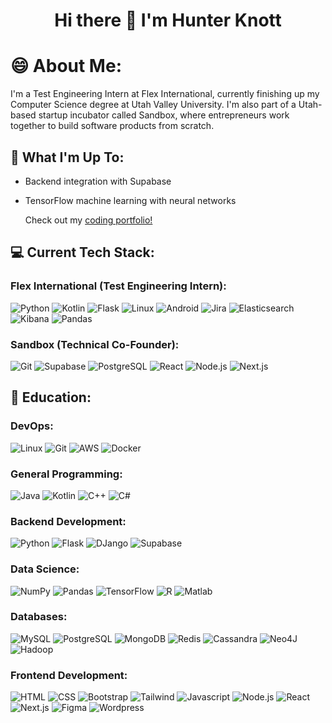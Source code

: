 <h1 align="center">Hi there 👋 I'm Hunter Knott</h1>

<!--
**HunterKnott/HunterKnott** is a ✨ _special_ ✨ repository because its `README.md` (this file) appears on your GitHub profile.

Here are some ideas to get you started:

- 🔭 I’m currently working on ...
- 🌱 I’m currently learning ...
- 👯 I’m looking to collaborate on ...
- 🤔 I’m looking for help with ...
- 💬 Ask me about ...
- 📫 How to reach me: ...
- 😄 Pronouns: ...
- ⚡ Fun fact: ...
-->

# 😄 About Me:
I'm a Test Engineering Intern at Flex International, currently finishing up my Computer Science degree at Utah Valley University.
I'm also part of a Utah-based startup incubator called Sandbox, where entrepreneurs work together to build software products from scratch.

## 🔭 What I'm Up To:
- Backend integration with Supabase
- TensorFlow machine learning with neural networks

  Check out my [coding portfolio!](https://portfolio-hunter-knotts-projects.vercel.app/)

## 💻 Current Tech Stack:
### Flex International (Test Engineering Intern):
![Python](https://img.shields.io/badge/Python-green?style=for-the-badge&logo=python)
![Kotlin](https://img.shields.io/badge/Kotlin-e39f40?style=for-the-badge&logo=Kotlin)
![Flask](https://img.shields.io/badge/Flask-000000?style=for-the-badge&logo=flask)
![Linux](https://img.shields.io/badge/Linux-%23171d24?style=for-the-badge&logo=Linux)
![Android](https://img.shields.io/badge/Android-2a2e2a?style=for-the-badge&logo=android)
![Jira](https://img.shields.io/badge/Jira-0052CC?style=for-the-badge&logo=Jira)
![Elasticsearch](https://img.shields.io/badge/Elasticsearch-005571?style=for-the-badge&logo=Elasticsearch)
![Kibana](https://img.shields.io/badge/Kibana-005571?style=for-the-badge&logo=kibana)
![Pandas](https://img.shields.io/badge/Pandas-150458?style=for-the-badge&logo=Pandas)

### Sandbox (Technical Co-Founder):
![Git](https://img.shields.io/badge/Git-%232b3745?style=for-the-badge&logo=git)
![Supabase](https://img.shields.io/badge/Supabase-2a2e2a?style=for-the-badge&logo=Supabase)
![PostgreSQL](https://img.shields.io/badge/PostgreSQL-%23b9afc9?style=for-the-badge&logo=PostgreSQL)
![React](https://img.shields.io/badge/React-2a2e2a?style=for-the-badge&logo=react)
![Node.js](https://img.shields.io/badge/Node.js-464d47?style=for-the-badge&logo=Node.js)
![Next.js](https://img.shields.io/badge/Next.js-000000?style=for-the-badge&logo=Next.js)

## 🏫 Education:
### DevOps:
![Linux](https://img.shields.io/badge/Linux-%23171d24?style=for-the-badge&logo=Linux)
![Git](https://img.shields.io/badge/Git-%232b3745?style=for-the-badge&logo=git)
![AWS](https://img.shields.io/badge/AWS-232F3E?style=for-the-badge&logo=amazonwebservices&logoColor=%23FF9900)
![Docker](https://img.shields.io/badge/Docker-%23c3d0de?style=for-the-badge&logo=Docker)

### General Programming:
![Java](https://img.shields.io/badge/Java-red?style=for-the-badge&logo=oracle)
![Kotlin](https://img.shields.io/badge/Kotlin-e39f40?style=for-the-badge&logo=Kotlin)
![C++](https://img.shields.io/badge/C%2B%2B-blue?style=for-the-badge&logo=C%2B%2B)
![C#](https://img.shields.io/badge/C%23-512BD4?style=for-the-badge&logo=.net)

### Backend Development:
![Python](https://img.shields.io/badge/Python-green?style=for-the-badge&logo=python)
![Flask](https://img.shields.io/badge/Flask-000000?style=for-the-badge&logo=flask)
![DJango](https://img.shields.io/badge/DJango-092E20?style=for-the-badge&logo=DJango)
![Supabase](https://img.shields.io/badge/Supabase-2a2e2a?style=for-the-badge&logo=Supabase)

### Data Science:
![NumPy](https://img.shields.io/badge/NumPy-013243?style=for-the-badge&logo=NumPy)
![Pandas](https://img.shields.io/badge/Pandas-150458?style=for-the-badge&logo=Pandas)
![TensorFlow](https://img.shields.io/badge/TensorFlow-e0d5c5?style=for-the-badge&logo=TensorFlow)
![R](https://img.shields.io/badge/R-%232c507d?style=for-the-badge&logo=R)
![Matlab](https://img.shields.io/badge/Matlab-%23d9703f?style=for-the-badge&logo=matrix)

### Databases:
![MySQL](https://img.shields.io/badge/MySQL-%23cf9a55?style=for-the-badge&logo=MySQL)
![PostgreSQL](https://img.shields.io/badge/PostgreSQL-%23b9afc9?style=for-the-badge&logo=PostgreSQL)
![MongoDB](https://img.shields.io/badge/MongoDB-%232d274f?style=for-the-badge&logo=MongoDB)
![Redis](https://img.shields.io/badge/Redis-%23d4a3a1?style=for-the-badge&logo=Redis)
![Cassandra](https://img.shields.io/badge/Cassandra-%23b0d4d9?style=for-the-badge&logo=apache%20cassandra)
![Neo4J](https://img.shields.io/badge/Neo4J-%23234a1b?style=for-the-badge&logo=Neo4J)
![Hadoop](https://img.shields.io/badge/Hadoop-8c8927?style=for-the-badge&logo=Apache%20Hadoop)

### Frontend Development:
![HTML](https://img.shields.io/badge/HTML-%23b8761f?style=for-the-badge&logo=HTML5)
![CSS](https://img.shields.io/badge/CSS-%2362a7f0?style=for-the-badge&logo=CSS3)
![Bootstrap](https://img.shields.io/badge/Bootstrap-d3c5e0?style=for-the-badge&logo=Bootstrap)
![Tailwind](https://img.shields.io/badge/Tailwind-304145?style=for-the-badge&logo=Tailwind%20CSS)
![Javascript](https://img.shields.io/badge/Javascript-black?style=for-the-badge&logo=JavaScript)
![Node.js](https://img.shields.io/badge/Node.js-464d47?style=for-the-badge&logo=Node.js)
![React](https://img.shields.io/badge/React-2a2e2a?style=for-the-badge&logo=react)
![Next.js](https://img.shields.io/badge/Next.js-000000?style=for-the-badge&logo=Next.js)
![Figma](https://img.shields.io/badge/Figma-9382ad?style=for-the-badge&logo=Figma)
![Wordpress](https://img.shields.io/badge/Wordpress-%2321759B?style=for-the-badge&logo=Wordpress)

<!---
https://www.youtube.com/watch?v=4cgpu9L2AE8&t=402s (Shields.io tutorial)
--->

